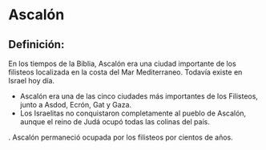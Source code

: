 # Ascalón

## Definición: 

En los tiempos de la Biblia, Ascalón era una ciudad importante de los filisteos localizada en la costa del Mar Mediterraneo. Todavía existe en Israel hoy día.

* Ascalón era una de las cinco ciudades más importantes de los Filisteos, junto a Asdod, Ecrón, Gat y Gaza.
* Los Israelitas no conquistaron completamente al pueblo de Ascalón, aunque el reino de Judá ocupó todas las colinas del país.

. Ascalón permaneció ocupada por los filisteos por cientos de años.


